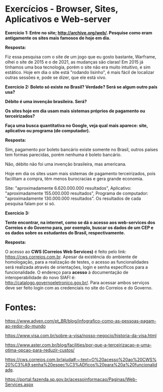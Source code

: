 # Exercícios - Browser, Sites, Aplicativos e Web-server

**Exercício 1: Entre no site; http://archive.org/web/. Pesquise como eram antigamente os sites mais famosos de hoje em dia.**

**Resposta:**

Fiz essa pesquisa com o site de um jogo que eu gosto bastante, Warframe, olhei o site de 2015 e o de 2021, as mudanças são claras! Em 2015 já tínhamos uma boa tecnologia, porém o site não era muito intuitivo, e sim estático. Hoje em dia o site está "rodando lisinho", é mais fácil de localizar outras sessões e, pode se dizer, que ele está vivo.

**Exercício 2: Boleto só existe no Brasil? Verdade? Será se algum outro país usa?**

**Débito é uma invenção brasileira. Será?**

**Os sites hoje em dia usam mais sistemas próprios de pagamento ou terceirizados?**

**Faça uma busca quantitativa no Google, veja qual mais aparece: site, aplicativo ou programa (de computador).**

**Resposta:**

Sim, pagamento por boleto bancário existe somente no Brasil, outros países tem formas parecidas, porém nenhuma é boleto bancário.

Não, débito não foi uma invenção brasileira, mas americana.

Hoje em dia os sites usam mais sistemas de pagamento terceirizados, pois facilitam a compra, têm menos burocracias e gera grande economia.

Site: "aproximadamente 6.620.000.000 resultados", Aplicativo: "aproximadamente 155.000.000 resultados", Programa de computador: "aproximadamente 130.000.000 resultados". Os resultados de cada pesquisa falam por si só.

**Exercício 3:** 

**Tente encontrar, na internet, como se dá o acesso aos web-services dos Correios e do Governo para, por exemplo, buscar os dados de um CEP e os dados sobre os estudantes do Brasil, respectivamente.**

**Resposta:**

O acesso ao **CWS (Correios Web Services)** é feito pelo link: https://cws.correios.com.br. Apesar da existência do ambiente de homologação, para a realização de testes, o acesso as funcionalidades será realizada através de orientações, login e senha específicos para a funcionalidade. O endereço para **acesso** à documentação de interoperabilidade do novo SIAFI é: http://catalogo.governoeletronico.gov.br/. Para acessar ambos serviços deve ser feito login com as credenciais no site do Correios e do Governo.

# Fontes:

https://www.adyen.com/pt_BR/blog/infografico-como-as-pessoas-pagam-ao-redor-do-mundo

https://www.visa.com.br/sobre-a-visa/nosso-negocio/historia-da-visa.html

https://www.aster.com.br/blog/facilities/por-que-a-terceirizacao-e-uma-otima-opcao-para-reduzir-custos/

https://cws.correios.com.br/ajuda#:~:text=O%20acesso%20ao%20CWS%20%C3%A9,senha%20espec%C3%ADficos%20para%20a%20funcionalidade.

https://portal.fazenda.sp.gov.br/acessoinformacao/Paginas/Web-Services.aspx
